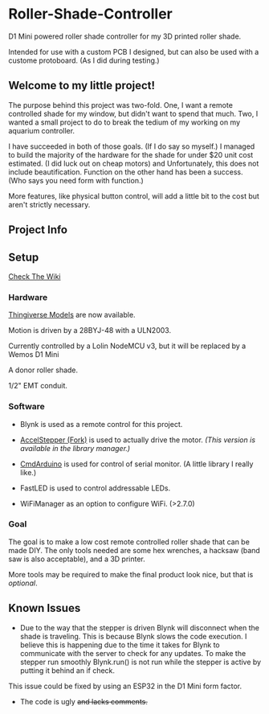 # Roller-Shade-Controller
D1 Mini powered roller shade controller for my 3D printed roller shade.

Intended for use with a custom PCB I designed, but can also be used with a custome protoboard. (As I did during testing.)

## Welcome to my little project!
The purpose behind this project was two-fold. One, I want a remote controlled shade for my window, but didn't want to spend that much. Two, I wanted a small project to do to break the tedium of my working on my aquarium controller.

I have succeeded in both of those goals. (If I do say so myself.) I managed to build the majority of the hardware for the shade for under $20 unit cost estimated. (I did luck out on cheap motors) and Unfortunately, this does not include beautification. Function on the other hand has been a success. (Who says you need form with function.)

More features, like physical button control, will add a little bit to the cost but aren't strictly necessary.

## Project Info

## Setup
[Check The Wiki](https://github.com/mrcory/Roller-Shade-Controller/wiki)

### Hardware
 [Thingiverse Models](https://www.thingiverse.com/thing:3628982) are now available.
 
 Motion is driven by a 28BYJ-48 with a ULN2003.

 Currently controlled by a Lolin NodeMCU v3, but it will be replaced by a Wemos D1 Mini

 A donor roller shade.

 1/2" EMT conduit.

### Software
* Blynk is used as a remote control for this project.

* [AccelStepper (Fork)](https://github.com/waspinator/AccelStepper) is used to actually drive the motor. _(This version is available in the library manager.)_

* [CmdArduino](https://github.com/fakufaku/CmdArduino) is used for control of serial monitor. (A little library I really like.)

* FastLED is used to control addressable LEDs.  

* WiFiManager as an option to configure WiFi. (>2.7.0)

### Goal
The goal is to make a low cost remote controlled roller shade that can be made DIY. The only tools needed are some hex wrenches, a hacksaw (band saw is also acceptable), and a 3D printer.

More tools may be required to make the final product look nice, but that is _optional_.

## Known Issues
* Due to the way that the stepper is driven Blynk will disconnect when the shade is traveling. This is because Blynk slows the code execution. I believe this is happening due to the time it takes for Blynk to communicate with the server to check for any updates. To make the stepper run smoothly Blynk.run() is not run while the stepper is active by putting it behind an if check.

This issue could be fixed by using an ESP32 in the D1 Mini form factor.

* The code is ugly ~~and lacks comments.~~
